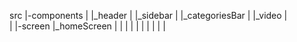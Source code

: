 

src
|-components
|   |_header
|   |_sidebar
|   |_categoriesBar
|   |_video
|   
|
|-screen
    |_homeScreen
    |
|
|
|
|
|
|
|
|
|
